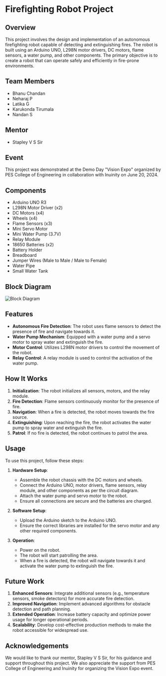 # Firefighting Robot Project

## Overview

This project involves the design and implementation of an autonomous firefighting robot capable of detecting and extinguishing fires. The robot is built using an Arduino UNO, L298N motor drivers, DC motors, flame sensors, a water pump, and other components. The primary objective is to create a robot that can operate safely and efficiently in fire-prone environments.

## Team Members

- Bhanu Chandan
- Neharaj P
- Latika G
- Karukonda Tirumala
- Nandan S

## Mentor

- Stapley V S Sir

## Event

This project was demonstrated at the Demo Day "Vision Expo" organized by PES College of Engineering in collaboration with Inuinity on June 20, 2024.

## Components

- Arduino UNO R3
- L298N Motor Driver (x2)
- DC Motors (x4)
- Wheels (x4)
- Flame Sensors (x3)
- Mini Servo Motor
- Mini Water Pump (3.7V)
- Relay Module
- 18650 Batteries (x2)
- Battery Holder
- Breadboard
- Jumper Wires (Male to Male / Male to Female)
- Water Pipe
- Small Water Tank

## Block Diagram

![Block Diagram](schematics/block_diagram.png)

## Features

- **Autonomous Fire Detection**: The robot uses flame sensors to detect the presence of fire and navigate towards it.
- **Water Pump Mechanism**: Equipped with a water pump and a servo motor to spray water and extinguish the fire.
- **Motor Control**: Utilizes L298N motor drivers to control the movement of the robot.
- **Relay Control**: A relay module is used to control the activation of the water pump.

## How It Works

1. **Initialization**: The robot initializes all sensors, motors, and the relay module.
2. **Fire Detection**: Flame sensors continuously monitor for the presence of fire.
3. **Navigation**: When a fire is detected, the robot moves towards the fire source.
4. **Extinguishing**: Upon reaching the fire, the robot activates the water pump to spray water and extinguish the fire.
5. **Patrol**: If no fire is detected, the robot continues to patrol the area.

## Usage

To use this project, follow these steps:

1. **Hardware Setup**:
   - Assemble the robot chassis with the DC motors and wheels.
   - Connect the Arduino UNO, motor drivers, flame sensors, relay module, and other components as per the circuit diagram.
   - Attach the water pump and servo motor to the robot.
   - Ensure all connections are secure and the batteries are charged.

2. **Software Setup**:
   - Upload the Arduino sketch to the Arduino UNO.
   - Ensure the correct libraries are installed for the servo motor and any other required components.

3. **Operation**:
   - Power on the robot.
   - The robot will start patrolling the area.
   - When a fire is detected, the robot will navigate towards it and activate the water pump to extinguish the fire.

## Future Work

1. **Enhanced Sensors**: Integrate additional sensors (e.g., temperature sensors, smoke detectors) for more accurate fire detection.
2. **Improved Navigation**: Implement advanced algorithms for obstacle detection and path planning.
3. **Extended Operation**: Increase battery capacity and optimize power usage for longer operational periods.
4. **Scalability**: Develop cost-effective production methods to make the robot accessible for widespread use.

## Acknowledgements

We would like to thank our mentor, Stapley V S Sir, for his guidance and support throughout this project. We also appreciate the support from PES College of Engineering and Inuinity for organizing the Vision Expo event.

